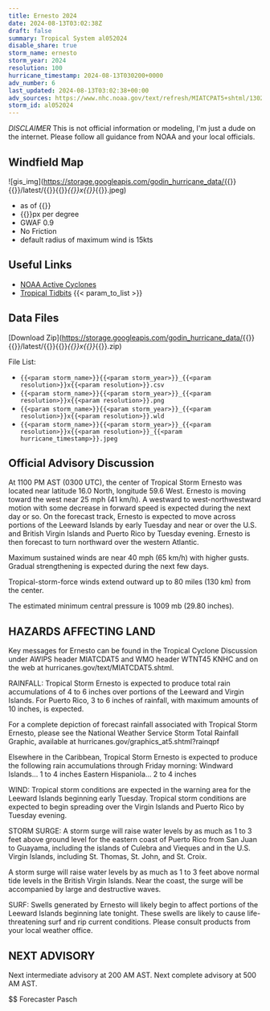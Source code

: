 ```yaml
---
title: Ernesto 2024
date: 2024-08-13T03:02:38Z
draft: false
summary: Tropical System al052024
disable_share: true
storm_name: ernesto
storm_year: 2024
resolution: 100
hurricane_timestamp: 2024-08-13T030200+0000
adv_number: 6
last_updated: 2024-08-13T03:02:38+00:00
adv_sources: https://www.nhc.noaa.gov/text/refresh/MIATCPAT5+shtml/130241.shtml;https://www.nhc.noaa.gov/refresh/graphics_at5+shtml/024433.shtml?cone
storm_id: al052024
---
```

*DISCLAIMER* This is not official information or modeling, I'm just a dude on the internet.  Please follow all guidance from NOAA and your local officials.

## Windfield Map
![gis_img](https://storage.googleapis.com/godin_hurricane_data/{{<param storm_name>}}{{<param storm_year>}}/latest/{{<param storm_name>}}{{<param storm_year>}}_{{<param resolution>}}x{{<param resolution>}}_{{<param hurricane_timestamp>}}.jpeg)

- as of {{<param last_updated>}}
- {{<param resolution>}}px per degree
- GWAF 0.9
- No Friction
- default radius of maximum wind is 15kts

## Useful Links
- [NOAA Active Cyclones](https://www.nhc.noaa.gov/)
- [Tropical Tidbits](https://www.tropicaltidbits.com/storminfo/)
{{< param_to_list >}}

## Data Files
[Download Zip](https://storage.googleapis.com/godin_hurricane_data/{{<param storm_name>}}{{<param storm_year>}}/latest/{{<param storm_name>}}{{<param storm_year>}}_{{<param resolution>}}x{{<param resolution>}}_{{<param hurricane_timestamp>}}.zip)

File List:
- `{{<param storm_name>}}{{<param storm_year>}}_{{<param resolution>}}x{{<param resolution>}}.csv`
- `{{<param storm_name>}}{{<param storm_year>}}_{{<param resolution>}}x{{<param resolution>}}.png`
- `{{<param storm_name>}}{{<param storm_year>}}_{{<param resolution>}}x{{<param resolution>}}.wld`
- `{{<param storm_name>}}{{<param storm_year>}}_{{<param resolution>}}x{{<param resolution>}}_{{<param hurricane_timestamp>}}.jpeg`


## Official Advisory Discussion
At 1100 PM AST (0300 UTC), the center of Tropical Storm Ernesto was
located near latitude 16.0 North, longitude 59.6 West. Ernesto is
moving toward the west near 25 mph (41 km/h).  A westward to
west-northwestward motion with some decrease in forward speed is
expected during the next day or so.  On the forecast track, Ernesto 
is expected to move across portions of the Leeward Islands by early 
Tuesday and near or over the U.S. and British Virgin Islands and 
Puerto Rico by Tuesday evening.  Ernesto is then forecast to turn 
northward over the western Atlantic.
 
Maximum sustained winds are near 40 mph (65 km/h) with higher gusts.
Gradual strengthening is expected during the next few days.
 
Tropical-storm-force winds extend outward up to 80 miles (130 km)
from the center.
 
The estimated minimum central pressure is 1009 mb (29.80 inches).
 
 
HAZARDS AFFECTING LAND
----------------------
Key messages for Ernesto can be found in the Tropical Cyclone
Discussion under AWIPS header MIATCDAT5 and WMO header WTNT45 KNHC
and on the web at hurricanes.gov/text/MIATCDAT5.shtml.
 
RAINFALL: Tropical Storm Ernesto is expected to produce total rain
accumulations of 4 to 6 inches over portions of the Leeward and
Virgin Islands.  For Puerto Rico, 3 to 6 inches of rainfall, with
maximum amounts of 10 inches, is expected.
 
For a complete depiction of forecast rainfall associated with
Tropical Storm Ernesto, please see the National Weather Service
Storm Total Rainfall Graphic, available at
hurricanes.gov/graphics_at5.shtml?rainqpf
 
Elsewhere in the Caribbean, Tropical Storm Ernesto is expected to
produce the following rain accumulations through Friday morning:
Windward Islands... 1 to 4 inches
Eastern Hispaniola... 2 to 4 inches
 
WIND:  Tropical storm conditions are expected in the warning area 
for the Leeward Islands beginning early Tuesday. Tropical storm 
conditions are expected to begin spreading over the Virgin Islands 
and Puerto Rico by Tuesday evening.
 
STORM SURGE: A storm surge will raise water levels by as much as 1
to 3 feet above ground level for the eastern coast of Puerto Rico
from San Juan to Guayama, including the islands of Culebra and
Vieques and in the U.S. Virgin Islands, including St. Thomas, St.
John, and St. Croix.
 
A storm surge will raise water levels by as much as 1 to 3 feet
above normal tide levels in the British Virgin Islands. Near the
coast, the surge will be accompanied by large and destructive waves.
 
SURF:  Swells generated by Ernesto will likely begin to affect
portions of the Leeward Islands beginning late tonight.  These
swells are likely to cause life-threatening surf and rip current
conditions. Please consult products from your local weather office.
 
 
NEXT ADVISORY
-------------
Next intermediate advisory at 200 AM AST.
Next complete advisory at 500 AM AST.
 
$$
Forecaster Pasch
